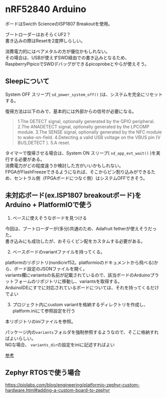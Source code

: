 # nRF52840 Arduino 

ボードはSwicth ScienceのISP1807 Breakoutを使用。

ブートローダーはおそらくUF2？  
書き込みの際はResetを2度押しらしい。

消費電力的にはベアメタルの方が優位かもしれない。  
その場合は、USBが使えずSWD経由での書き込みとなるため、RaspberryPipicoでSWDデバッグができるpicoprobeとやらが使えそう。

## Sleepについて

System OFF スリープ( `sd_power_system_off()` )は、システムを完全にリセットする。  

復帰方法は以下のみで、基本的には外部からの信号が必要になる。

> 1.The DETECT signal, optionally generated by the GPIO peripheral.
> 2.The ANADETECT signal, optionally generated by the LPCOMP module.
> 3.The SENSE signal, optionally generated by the NFC module to wake-on-field.
> 4.Detecting a valid USB voltage on the VBUS pin (V BUS,DETECT ).
> 5.A reset.

タイマーで復帰させる場合は、System ON スリープ( `sd_app_evt_wait()` )を実行する必要がある。  
消費電力がどの程度違うか検討した方がいいかもしれない。  
FPGAがFlashFreezeできるようになれば、そこからピン割り込みができるため、セントラル側（FPGAボードにつなぐ側）はシステムOFFできそう。

## 未対応ボード(ex.ISP1807 breakoutボード)をArduino + PlatformIOで使う

1. ベースに使えそうなボードを見つける

今回は、ブートローダーが(多分)共通のため、Adafruit fetherが使えそうだった。  
書き込みにも成功したが、おそらくピン配をカスタムする必要がある。  

2. ベースボードのvariantファイルを持ってくる。

platformのリポジトリ(nordicnrf52。platformioのドキュメントから飛べる)から、ボード設定のJSONファイルを開く。  
variants欄にvariantsの名前が記載されているので、該当ボードのArduinoプラットフォームのリポジトリに移動し、variantsを取得する。  
ArduinoIDEにすでに対応されているボードについては、それを持ってくるだけでよい


3. プロジェクト内にcustom variantを格納するディレクトリを作成し、platform.iniにて参照設定を行う

本リポジトリのiniファイルを参照。

パッケージ内の`variants`フォルダを強制参照するようなので、そこに格納すればよいらしい。  
NGな場合、 `variants_dir`の設定をiniに記述すればよい

[参考](https://github.com/maxgerhardt/pio-custom-stm32duino-variants)

## Zephyr RTOSで使う場合

https://piolabs.com/blog/engineering/platformio-zephyr-custom-hardware.html#adding-a-custom-board-to-zephyr

